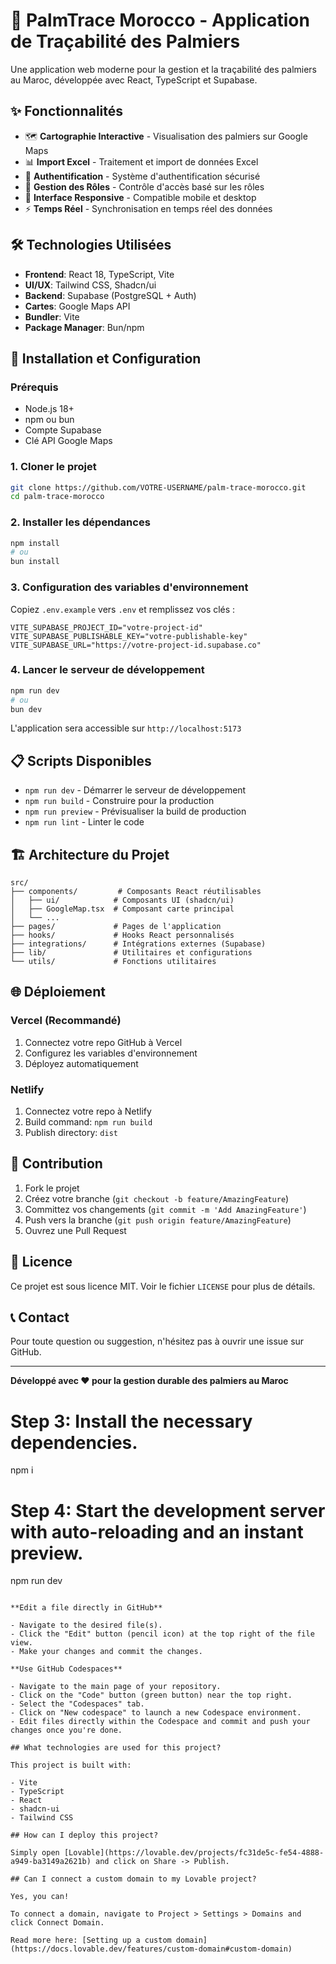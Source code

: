 # 🌴 PalmTrace Morocco - Application de Traçabilité des Palmiers

Une application web moderne pour la gestion et la traçabilité des palmiers au Maroc, développée avec React, TypeScript et Supabase.

## ✨ Fonctionnalités

- 🗺️ **Cartographie Interactive** - Visualisation des palmiers sur Google Maps
- 📊 **Import Excel** - Traitement et import de données Excel
- 🔐 **Authentification** - Système d'authentification sécurisé
- 👥 **Gestion des Rôles** - Contrôle d'accès basé sur les rôles
- 📱 **Interface Responsive** - Compatible mobile et desktop
- ⚡ **Temps Réel** - Synchronisation en temps réel des données

## 🛠️ Technologies Utilisées

- **Frontend**: React 18, TypeScript, Vite
- **UI/UX**: Tailwind CSS, Shadcn/ui
- **Backend**: Supabase (PostgreSQL + Auth)
- **Cartes**: Google Maps API
- **Bundler**: Vite
- **Package Manager**: Bun/npm

## 🚀 Installation et Configuration

### Prérequis
- Node.js 18+ 
- npm ou bun
- Compte Supabase
- Clé API Google Maps

### 1. Cloner le projet
```bash
git clone https://github.com/VOTRE-USERNAME/palm-trace-morocco.git
cd palm-trace-morocco
```

### 2. Installer les dépendances
```bash
npm install
# ou
bun install
```

### 3. Configuration des variables d'environnement
Copiez `.env.example` vers `.env` et remplissez vos clés :

```env
VITE_SUPABASE_PROJECT_ID="votre-project-id"
VITE_SUPABASE_PUBLISHABLE_KEY="votre-publishable-key"
VITE_SUPABASE_URL="https://votre-project-id.supabase.co"
```

### 4. Lancer le serveur de développement
```bash
npm run dev
# ou
bun dev
```

L'application sera accessible sur `http://localhost:5173`

## 📋 Scripts Disponibles

- `npm run dev` - Démarrer le serveur de développement
- `npm run build` - Construire pour la production
- `npm run preview` - Prévisualiser la build de production
- `npm run lint` - Linter le code

## 🏗️ Architecture du Projet

```
src/
├── components/         # Composants React réutilisables
│   ├── ui/            # Composants UI (shadcn/ui)
│   ├── GoogleMap.tsx  # Composant carte principal
│   └── ...
├── pages/             # Pages de l'application
├── hooks/             # Hooks React personnalisés
├── integrations/      # Intégrations externes (Supabase)
├── lib/               # Utilitaires et configurations
└── utils/             # Fonctions utilitaires
```

## 🌐 Déploiement

### Vercel (Recommandé)
1. Connectez votre repo GitHub à Vercel
2. Configurez les variables d'environnement
3. Déployez automatiquement

### Netlify
1. Connectez votre repo à Netlify
2. Build command: `npm run build`
3. Publish directory: `dist`

## 🤝 Contribution

1. Fork le projet
2. Créez votre branche (`git checkout -b feature/AmazingFeature`)
3. Committez vos changements (`git commit -m 'Add AmazingFeature'`)
4. Push vers la branche (`git push origin feature/AmazingFeature`)
5. Ouvrez une Pull Request

## 📄 Licence

Ce projet est sous licence MIT. Voir le fichier `LICENSE` pour plus de détails.

## 📞 Contact

Pour toute question ou suggestion, n'hésitez pas à ouvrir une issue sur GitHub.

---

**Développé avec ❤️ pour la gestion durable des palmiers au Maroc**

# Step 3: Install the necessary dependencies.
npm i

# Step 4: Start the development server with auto-reloading and an instant preview.
npm run dev
```

**Edit a file directly in GitHub**

- Navigate to the desired file(s).
- Click the "Edit" button (pencil icon) at the top right of the file view.
- Make your changes and commit the changes.

**Use GitHub Codespaces**

- Navigate to the main page of your repository.
- Click on the "Code" button (green button) near the top right.
- Select the "Codespaces" tab.
- Click on "New codespace" to launch a new Codespace environment.
- Edit files directly within the Codespace and commit and push your changes once you're done.

## What technologies are used for this project?

This project is built with:

- Vite
- TypeScript
- React
- shadcn-ui
- Tailwind CSS

## How can I deploy this project?

Simply open [Lovable](https://lovable.dev/projects/fc31de5c-fe54-4888-a949-ba3149a2621b) and click on Share -> Publish.

## Can I connect a custom domain to my Lovable project?

Yes, you can!

To connect a domain, navigate to Project > Settings > Domains and click Connect Domain.

Read more here: [Setting up a custom domain](https://docs.lovable.dev/features/custom-domain#custom-domain)
